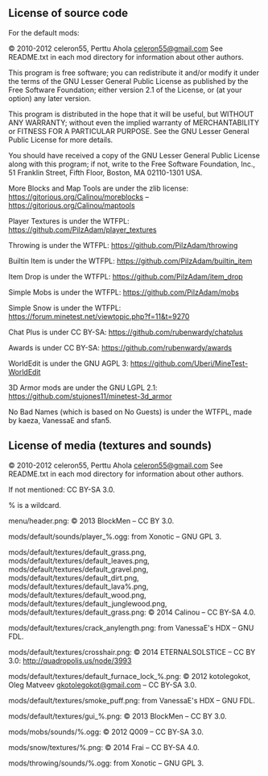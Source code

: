 License of source code
----------------------

For the default mods:

© 2010-2012 celeron55, Perttu Ahola <celeron55@gmail.com>
See README.txt in each mod directory for information about other authors.

This program is free software; you can redistribute it and/or modify
it under the terms of the GNU Lesser General Public License as published by
the Free Software Foundation; either version 2.1 of the License, or
(at your option) any later version.

This program is distributed in the hope that it will be useful,
but WITHOUT ANY WARRANTY; without even the implied warranty of
MERCHANTABILITY or FITNESS FOR A PARTICULAR PURPOSE.  See the
GNU Lesser General Public License for more details.

You should have received a copy of the GNU Lesser General Public License along
with this program; if not, write to the Free Software Foundation, Inc.,
51 Franklin Street, Fifth Floor, Boston, MA 02110-1301 USA.

More Blocks and Map Tools are under the zlib license: https://gitorious.org/Calinou/moreblocks – https://gitorious.org/Calinou/maptools

Player Textures is under the WTFPL: https://github.com/PilzAdam/player_textures

Throwing is under the WTFPL: https://github.com/PilzAdam/throwing

Builtin Item is under the WTFPL: https://github.com/PilzAdam/builtin_item

Item Drop is under the WTFPL: https://github.com/PilzAdam/item_drop

Simple Mobs is under the WTFPL: https://github.com/PilzAdam/mobs

Simple Snow is under the WTFPL: https://forum.minetest.net/viewtopic.php?f=11&t=9270

Chat Plus is under CC BY-SA: https://github.com/rubenwardy/chatplus

Awards is under CC BY-SA: https://github.com/rubenwardy/awards

WorldEdit is under the GNU AGPL 3: https://github.com/Uberi/MineTest-WorldEdit

3D Armor mods are under the GNU LGPL 2.1: https://github.com/stujones11/minetest-3d_armor

No Bad Names (which is based on No Guests) is under the WTFPL, made by kaeza, VanessaE and sfan5.

License of media (textures and sounds)
--------------------------------------
© 2010-2012 celeron55, Perttu Ahola <celeron55@gmail.com>
See README.txt in each mod directory for information about other authors.

If not mentioned: CC BY-SA 3.0.

% is a wildcard.

menu/header.png: © 2013 BlockMen – CC BY 3.0.

mods/default/sounds/player_%.ogg: from Xonotic – GNU GPL 3.

mods/default/textures/default_grass.png,
 mods/default/textures/default_leaves.png,
 mods/default/textures/default_gravel.png,
 mods/default/textures/default_dirt.png,
 mods/default/textures/default_lava%.png,
 mods/default/textures/default_wood.png,
 mods/default/textures/default_junglewood.png,
 mods/default/textures/default_grass.png:
 © 2014 Calinou – CC BY-SA 4.0.

mods/default/textures/crack_anylength.png: from VanessaE's HDX – GNU FDL.

mods/default/textures/crosshair.png: © 2014 ETERNALSOLSTICE – CC BY 3.0: http://quadropolis.us/node/3993

mods/default/textures/default_furnace_lock_%.png: © 2012 kotolegokot, Oleg Matveev <gkotolegokot@gmail.com> – CC BY-SA 3.0.

mods/default/textures/smoke_puff.png: from VanessaE's HDX – GNU FDL.

mods/default/textures/gui_%.png: © 2013 BlockMen – CC BY 3.0.

mods/mobs/sounds/%.ogg: © 2012 Q009 – CC BY-SA 3.0.

mods/snow/textures/%.png: © 2014 Frai – CC BY-SA 4.0.

mods/throwing/sounds/%.ogg: from Xonotic – GNU GPL 3.
